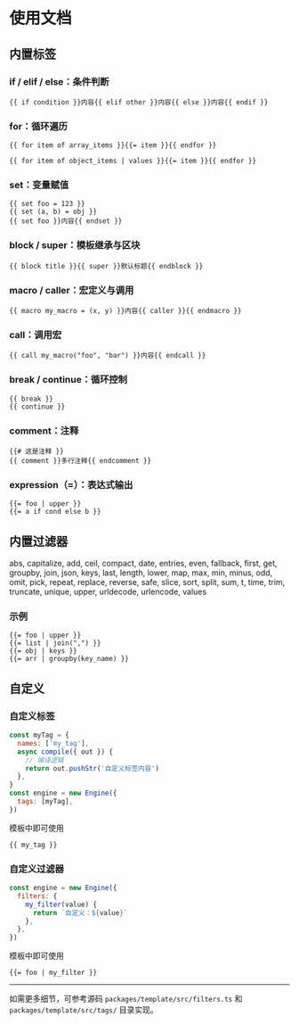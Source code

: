 # 使用文档

## 内置标签

### **if / elif / else**：条件判断

```jianjia
{{ if condition }}内容{{ elif other }}内容{{ else }}内容{{ endif }}
```

### **for**：循环遍历

```jianjia
{{ for item of array_items }}{{= item }}{{ endfor }}
```

```jianjia
{{ for item of object_items | values }}{{= item }}{{ endfor }}
```

### **set**：变量赋值

```jianjia
{{ set foo = 123 }}
{{ set (a, b) = obj }}
{{ set foo }}内容{{ endset }}
```

### **block / super**：模板继承与区块

```jianjia
{{ block title }}{{ super }}默认标题{{ endblock }}
```

### **macro / caller**：宏定义与调用

```jianjia
{{ macro my_macro = (x, y) }}内容{{ caller }}{{ endmacro }}
```

### **call**：调用宏

```jianjia
{{ call my_macro("foo", "bar") }}内容{{ endcall }}
```

### **break / continue**：循环控制

```jianjia
{{ break }}
{{ continue }}
```

### **comment**：注释

```jianjia
{{# 这是注释 }}
{{ comment }}多行注释{{ endcomment }}
```

### **expression（=）**：表达式输出

```jianjia
{{= foo | upper }}
{{= a if cond else b }}
```

## 内置过滤器

abs, capitalize, add, ceil, compact, date, entries, even, fallback, first, get, groupby, join, json, keys, last, length, lower, map, max, min, minus, odd, omit, pick, repeat, replace, reverse, safe, slice, sort, split, sum, t, time, trim, truncate, unique, upper, urldecode, urlencode, values

### 示例

```jianjia
{{= foo | upper }}
{{= list | join(",") }}
{{= obj | keys }}
{{= arr | groupby(key_name) }}
```

## 自定义

### 自定义标签

```javascript
const myTag = {
  names: ['my_tag'],
  async compile({ out }) {
    // 编译逻辑
    return out.pushStr('自定义标签内容')
  },
}
const engine = new Engine({
  tags: [myTag],
})
```

模板中即可使用

```jianjia
{{ my_tag }}
```

### 自定义过滤器

```javascript
const engine = new Engine({
  filters: {
    my_filter(value) {
      return `自定义：${value}`
    },
  },
})
```

模板中即可使用

```jianjia
{{= foo | my_filter }}
```

---

如需更多细节，可参考源码 `packages/template/src/filters.ts` 和 `packages/template/src/tags/` 目录实现。
